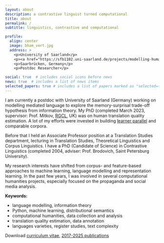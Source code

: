 ```yaml
---
layout: about
description: a contrastive linguist turned computational
title: about
permalink: /
subtitle: linguistics, contrastive and computational

profile:
  align: center
  image: bham_vert.jpg
  address: >
    <p>University of Saarland</p>
    <p><a href="https://sfb1102.uni-saarland.de/projects/modelling-human-translation-with-a-noisy-channel/" target="_blank">SFB B7 project</a></p>
    <p>Saarbrücken, Germany</p>
    <p>Postdoc Researcher</p>

social: true  # includes social icons before news
news: true  # includes a list of news items
selected_papers: true # includes a list of papers marked as "selected={true}
---
```

I am currently a postdoc with University of Saarland (Germany) working on modelling mediated language to explore the memory-surprisal trade-off hypothesis from information theory. 
My PhD (completed March 2023, supervisor: Prof. Mitkov, <a href="http://rgcl.wlv.ac.uk/" target="_blank">RGCL</a>, UK) was on human translation quality estimation. A lot of my efforts were invested in building <a href="https://www.rus-ltc.org/static/html/about.html" target="_blank">learner parallel</a> and comparable corpora. 

Before that I held an Associate Professor position at a Translation Studies department, lecturing in Translation Studies, Theoretical Linguistics and Corpus Linguistics.
I have a PhD (Candidate of Science) in Contrastive Linguistics (completed 2004, adviser: Prof. Brodovich, Saint Petersburg University).

My research interests have shifted from corpus- and feature-based approaches to machine learning, language modelling and representation learning.
In the past few years, I was involved in several computational humanities projects, especially focused on the propaganda and social media analysis.

**Keywords:**
<ul>
    <li>language modelling, information theory</li>
    <li>Python, machine learning, distributional semantics</li>
    <li>computational humanities, data collection and analysis</li>
    <li>translation quality estimation, data annotation</li>
    <li>languages varieties, register studies, text complexity</li>
</ul>
Download <a href="assets/pdf/en_kunilovskaya_CV_Sept11-2023.pdf" target="blank">curriculum vitae</a>, 
<a href="assets/pdf/2017-2025_headed_multibib_biblatex.pdf" target="blank">2017-2025 publications</a>
<!--- ; <a href="../../../latex/kunilovskaya_europass_13Apr2022.pdf" target="blank">Europass</a> --->
